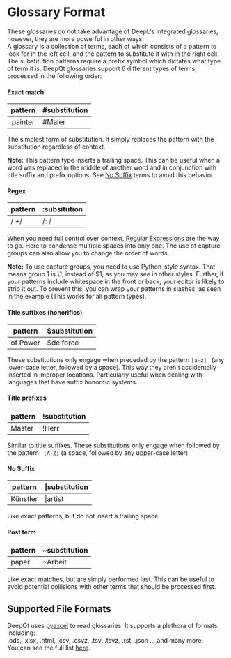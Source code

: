 # Glossary Format

These glossaries do not take advantage of DeepL's integrated glossaries, however, they are more powerful in other ways.  
A glossary is a collection of terms, each of which consists of a pattern to look for in the left cell, and the pattern to substitute it with in the right cell. The substitution patterns require a prefix symbol which dictates what type of term it is. DeepQt glossaries support 6 different types of terms, processed in the following order:

#### Exact match

| pattern | #substitution |
|:-------:| ------------- |
| painter | #Maler        |

The simplest form of substitution. It simply replaces the pattern with the substitution regardless of context.  

**Note:** This pattern type inserts a trailing space. This can be useful when a word was replaced in the middle of another word and in conjunction with title suffix and prefix options. See [No Suffix](#NoSuffix) terms to avoid this behavior.

#### Regex

| pattern | :subsitution |
| ------- | ------------ |
| / +/    | /: /         |

When you need full control over context, [Regular Expressions](https://en.wikipedia.org/wiki/Regular_expression) are the way to go. Here to condense multiple spaces into only one. The use of capture groups can also allow you to change the order of words.

**Note:** To use capture groups, you need to use Python-style syntax. That means group 1 is \1, instead of $1, as you may see in other styles. Further, if your patterns include whitespace in the front or back, your editor is likely to strip it out. To prevent this, you can wrap your patterns in slashes, as seen in the example (This works for all pattern types).

#### Title suffixes (honorifics)

| pattern  | $substitution |
| -------- | ------------- |
| of Power | $de force     |

These substitutions only engage when preceded by the pattern `[a-z] ` (any lower-case letter, followed by a space). This way they aren't accidentally inserted in improper locations. Particularly useful when dealing with languages that have suffix honorific systems.

#### Title prefixes

| pattern | !substitution |
| ------- | ------------- |
| Master  | !Herr         |

Similar to title suffixes. These substitutions only engage when followed by the pattern ` [A-Z]` (a space,  followed by any upper-case letter).

#### <a name="NoSuffix"></a>No Suffix

| pattern  | &#124;substitution |
| -------- | ----------- |
| Künstler | &#124;artist      |

Like exact patterns, but do not insert a trailing space.

#### Post term

| pattern | ~substitution |
| ------- | ------------- |
| paper   | ~Arbeit       |

Like exact matches, but are simply performed last. This can be useful to avoid potential collisions with other terms that should be processed first.

## Supported File Formats

DeepQt uses [pyexcel](http://docs.pyexcel.org/en/latest/) to read glossaries. It supports a plethora of formats, including:  
.ods, .xlsx, .html, .csv, .csvz, .tsv, .tsvz, .rst, .json ... and many more.  
You can see the full list [here](https://github.com/pyexcel/pyexcel#feature-highlights).